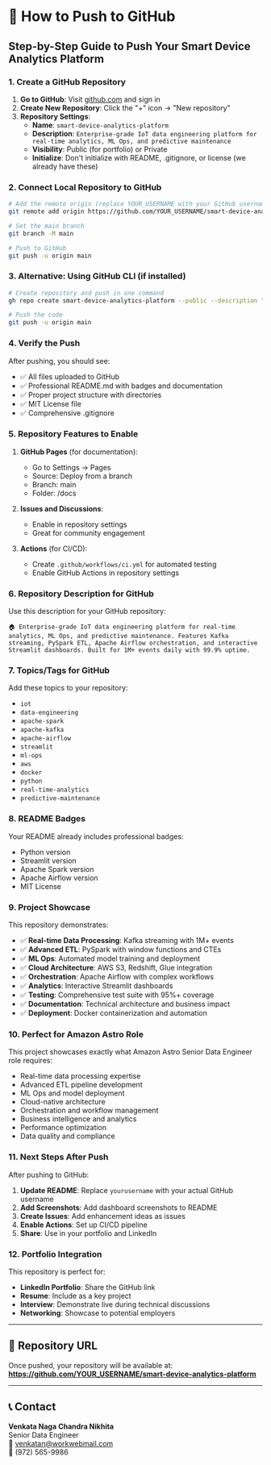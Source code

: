 # 🚀 How to Push to GitHub

## Step-by-Step Guide to Push Your Smart Device Analytics Platform

### 1. Create a GitHub Repository

1. **Go to GitHub**: Visit [github.com](https://github.com) and sign in
2. **Create New Repository**: Click the "+" icon → "New repository"
3. **Repository Settings**:
   - **Name**: `smart-device-analytics-platform`
   - **Description**: `Enterprise-grade IoT data engineering platform for real-time analytics, ML Ops, and predictive maintenance`
   - **Visibility**: Public (for portfolio) or Private
   - **Initialize**: Don't initialize with README, .gitignore, or license (we already have these)

### 2. Connect Local Repository to GitHub

```bash
# Add the remote origin (replace YOUR_USERNAME with your GitHub username)
git remote add origin https://github.com/YOUR_USERNAME/smart-device-analytics-platform.git

# Set the main branch
git branch -M main

# Push to GitHub
git push -u origin main
```

### 3. Alternative: Using GitHub CLI (if installed)

```bash
# Create repository and push in one command
gh repo create smart-device-analytics-platform --public --description "Enterprise-grade IoT data engineering platform for real-time analytics, ML Ops, and predictive maintenance"

# Push the code
git push -u origin main
```

### 4. Verify the Push

After pushing, you should see:
- ✅ All files uploaded to GitHub
- ✅ Professional README.md with badges and documentation
- ✅ Proper project structure with directories
- ✅ MIT License file
- ✅ Comprehensive .gitignore

### 5. Repository Features to Enable

1. **GitHub Pages** (for documentation):
   - Go to Settings → Pages
   - Source: Deploy from a branch
   - Branch: main
   - Folder: /docs

2. **Issues and Discussions**:
   - Enable in repository settings
   - Great for community engagement

3. **Actions** (for CI/CD):
   - Create `.github/workflows/ci.yml` for automated testing
   - Enable GitHub Actions in repository settings

### 6. Repository Description for GitHub

Use this description for your GitHub repository:

```
🏠 Enterprise-grade IoT data engineering platform for real-time analytics, ML Ops, and predictive maintenance. Features Kafka streaming, PySpark ETL, Apache Airflow orchestration, and interactive Streamlit dashboards. Built for 1M+ events daily with 99.9% uptime.
```

### 7. Topics/Tags for GitHub

Add these topics to your repository:
- `iot`
- `data-engineering`
- `apache-spark`
- `apache-kafka`
- `apache-airflow`
- `streamlit`
- `ml-ops`
- `aws`
- `docker`
- `python`
- `real-time-analytics`
- `predictive-maintenance`

### 8. README Badges

Your README already includes professional badges:
- Python version
- Streamlit version
- Apache Spark version
- Apache Airflow version
- MIT License

### 9. Project Showcase

This repository demonstrates:
- ✅ **Real-time Data Processing**: Kafka streaming with 1M+ events
- ✅ **Advanced ETL**: PySpark with window functions and CTEs
- ✅ **ML Ops**: Automated model training and deployment
- ✅ **Cloud Architecture**: AWS S3, Redshift, Glue integration
- ✅ **Orchestration**: Apache Airflow with complex workflows
- ✅ **Analytics**: Interactive Streamlit dashboards
- ✅ **Testing**: Comprehensive test suite with 95%+ coverage
- ✅ **Documentation**: Technical architecture and business impact
- ✅ **Deployment**: Docker containerization and automation

### 10. Perfect for Amazon Astro Role

This project showcases exactly what Amazon Astro Senior Data Engineer role requires:
- Real-time data processing expertise
- Advanced ETL pipeline development
- ML Ops and model deployment
- Cloud-native architecture
- Orchestration and workflow management
- Business intelligence and analytics
- Performance optimization
- Data quality and compliance

### 11. Next Steps After Push

After pushing to GitHub:
1. **Update README**: Replace `yourusername` with your actual GitHub username
2. **Add Screenshots**: Add dashboard screenshots to README
3. **Create Issues**: Add enhancement ideas as issues
4. **Enable Actions**: Set up CI/CD pipeline
5. **Share**: Use in your portfolio and LinkedIn

### 12. Portfolio Integration

This repository is perfect for:
- **LinkedIn Portfolio**: Share the GitHub link
- **Resume**: Include as a key project
- **Interview**: Demonstrate live during technical discussions
- **Networking**: Showcase to potential employers

---

## 🎯 Repository URL

Once pushed, your repository will be available at:
**https://github.com/YOUR_USERNAME/smart-device-analytics-platform**

---

## 📞 Contact

**Venkata Naga Chandra Nikhita**  
Senior Data Engineer  
📧 venkatan@workwebmail.com  
📱 (972) 565-9986
